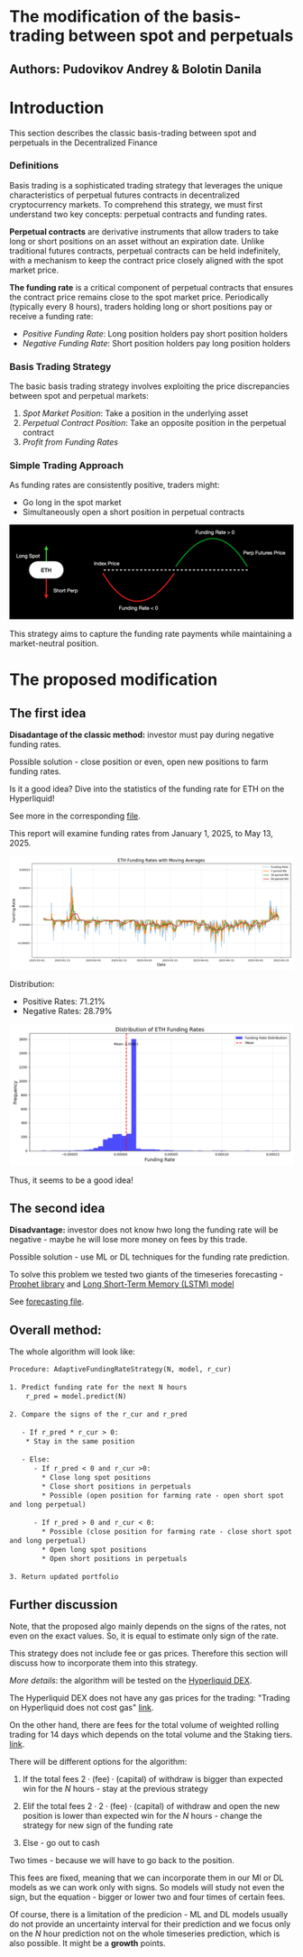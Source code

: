# The modification of the basis-trading between spot and perpetuals

## Authors: Pudovikov Andrey & Bolotin Danila

# Introduction

This section describes the classic basis-trading between spot and perpetuals in the Decentralized Finance

### Definitions

Basis trading is a sophisticated trading strategy that leverages the unique characteristics of perpetual futures contracts in decentralized cryptocurrency markets. To comprehend this strategy, we must first understand two key concepts: perpetual contracts and funding rates.

**Perpetual contracts** are derivative instruments that allow traders to take long or short positions on an asset without an expiration date. Unlike traditional futures contracts, perpetual contracts can be held indefinitely, with a mechanism to keep the contract price closely aligned with the spot market price.

**The funding rate** is a critical component of perpetual contracts that ensures the contract price remains close to the spot market price. Periodically (typically every 8 hours), traders holding long or short positions pay or receive a funding rate:

- *Positive Funding Rate*: Long position holders pay short position holders
- *Negative Funding Rate*: Short position holders pay long position holders

### Basis Trading Strategy

The basic basis trading strategy involves exploiting the price discrepancies between spot and perpetual markets:

1. *Spot Market Position*: Take a position in the underlying asset
2. *Perpetual Contract Position*: Take an opposite position in the perpetual contract
3. *Profit from Funding Rates*

### Simple Trading Approach
As funding rates are consistently positive, traders might:
   - Go long in the spot market
   - Simultaneously open a short position in perpetual contracts

![Funding Rate Visualization](images/fund_rate.png)


This strategy aims to capture the funding rate payments while maintaining a market-neutral position.


# The proposed modification

## The first idea

**Disadantage of the classic method:** investor must pay during negative funding rates.

Possible solution - close position or even, open new positions to farm funding rates.

Is it a good idea? Dive into the statistics of the funding rate for ETH on the Hyperliquid!

See more in the corresponding [file](funding_rate_analysis/eth_funding_rates_analysis.md).

This report will examine funding rates from January 1, 2025, to May 13, 2025.

![ETH Funding Rates Moving Averages](images/start/eth_funding_rates_ma.png)


Distribution:
- Positive Rates: 71.21%
- Negative Rates: 28.79%

![ETH Funding Rates Histogram](images/start/eth_funding_rates_histogram.png)

Thus, it seems to be a good idea!

## The second idea

**Disadvantage:** investor does not know hwo long the funding rate will be negative - maybe he will lose more money on fees by this trade.

Possible solution - use ML or DL techniques for the funding rate prediction. 

To solve this problem we tested two giants of the timeseries forecasting - [Prophet library](https://facebook.github.io/prophet/docs/quick_start.html#python-api) and [Long Short-Term Memory (LSTM) model](https://en.wikipedia.org/wiki/Long_short-term_memory)

See [forecasting file](funding_rate_analysis/eth_funding_rate_sign_prediction_report.md).

## Overall method:


The whole algorithm will look like:

```
Procedure: AdaptiveFundingRateStrategy(N, model, r_cur)

1. Predict funding rate for the next N hours
    r_pred = model.predict(N)

2. Compare the signs of the r_cur and r_pred

   - If r_pred * r_cur > 0:
    * Stay in the same position

   - Else:
      - If r_pred < 0 and r_cur >0: 
        * Close long spot positions
        * Close short positions in perpetuals
        * Possible (open position for farming rate - open short spot and long perpetual)
     
      - If r_pred > 0 and r_cur < 0:
        * Possible (close position for farming rate - close short spot and long perpetual)
        * Open long spot positions
        * Open short positions in perpetuals

3. Return updated portfolio
```

## Further discussion

Note, that the proposed algo mainly depends on the signs of the rates, not even on the exact values. So, it is equal to estimate only sign of the rate.

This strategy does not include fee or gas prices. Therefore this section will discuss how to incorporate them into this strategy.

*More details*: the algorithm will be tested on the [Hyperliquid DEX](https://hyperfoundation.org/).

The Hyperliquid DEX does not have any gas prices for the trading: "Trading on Hyperliquid does not cost gas" [link](https://hyperliquid.gitbook.io/hyperliquid-docs/onboarding/how-to-start-trading).

On the other hand, there are fees for the total volume of weighted rolling trading for 14 days which depends on the total volume and the Staking tiers. [link](https://hyperliquid.gitbook.io/hyperliquid-docs/trading/fees).


There will be different options for the algorithm:

1. If the total fees $2 \cdot (\text{fee}) \cdot (\text{capital})$ of withdraw is bigger than expected win for the $N$ hours - stay at the previous strategy

2. Elif the total fees $2 \cdot 2 \cdot (\text{fee}) \cdot (\text{capital})$ of withdraw and open the new position is lower than expected win for the $N$ hours - change the strategy for new sign of the funding rate

3. Else - go out to cash

Two times - because we will have to go back to the position.

This fees are fixed, meaning that we can incorporate them in our Ml or DL models as we can work only with signs. So models will study not even the sign, but the equation - bigger or lower two and four times of certain fees.

Of course, there is a limitation of the predicion - ML and DL models usually do not provide an uncertainty interval for their prediction and we focus only on the $N$ hour prediction not on the whole timeseries prediction, which is also possible. It might be a **growth** points.
 




